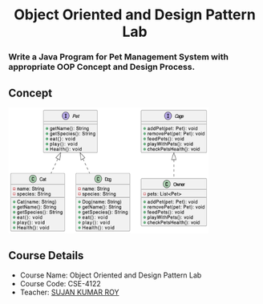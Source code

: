 
<h1 align="center">Object Oriented and Design Pattern Lab</h1>

### Write a Java Program for Pet Management System with appropriate OOP Concept and Design Process.

## Concept
<img src="images/pet_managment.png" width="400" height="250" alt="Pet managment concept">

## Course Details
- Course Name: Object Oriented and Design Pattern Lab 
- Course Code: CSE-4122
- Teacher: [SUJAN KUMAR ROY](http://rurfid.ru.ac.bd/ru_profile/public/teacher/22706109/profile)